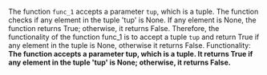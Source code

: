 The function `func_1` accepts a parameter `tup`, which is a tuple. The function checks if any element in the tuple 'tup' is None. If any element is None, the function returns True; otherwise, it returns False. Therefore, the functionality of the function func_1 is to accept a tuple `tup` and return True if any element in the tuple is None, otherwise it returns False. 
Functionality: **The function accepts a parameter tup, which is a tuple. It returns True if any element in the tuple 'tup' is None; otherwise, it returns False.**